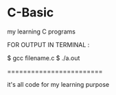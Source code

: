 # C-Basic
my learning C programs

FOR OUTPUT IN TERMINAL :

$ gcc filename.c
$ ./a.out

========================

it's all code for my learning purpose